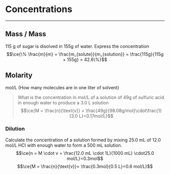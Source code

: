 # Concentrations
---
## Mass / Mass
115 g of sugar is disolved in 155g of water. Express the concentration
$$\ce{\% \frac{m}{m} = \frac{m_{solute}}{m_{solution}} = \frac{115g}{115g + 155g} = 42.6\%}$$
## Molarity
mol/L (How many molecules are in one liter of solvent)
> What is the concentration in mol/L of a solution of 49g of sulfuric acid in enough water to produce a 3.0 L solution
$$\ce{M = \frac{n}{\text{v}} = \frac{49g}{98.08g/mol}\cdot\frac{1}{3.0 L}=0.17mol/L}$$
### Dilution
Calculate the concentration of a solution formed by mixing 25.0 mL of 12.0 mol/L HCl with enough water to form a 500 mL solution.
$$\ce{n = M \cdot v = \frac{12.0 mL \cdot 1L}{1000 mL} \cdot25.0 mol/L}=0.3mol$$
$$\ce{M = \frac{n}{\text{v}}= \frac{0.3mol}{0.5 L}=0.6 mol/L}$$